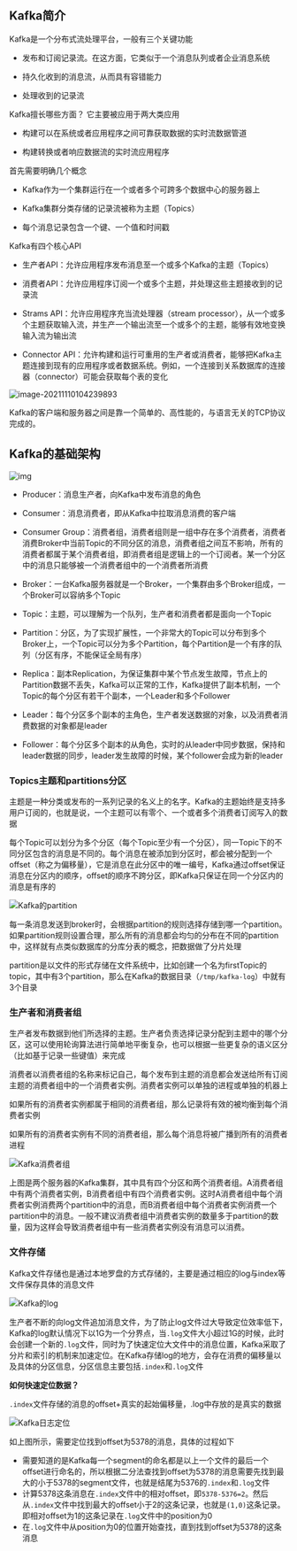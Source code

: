

## Kafka简介  

Kafka是一个分布式流处理平台，一般有三个关键功能  

+ 发布和订阅记录流。在这方面，它类似于一个消息队列或者企业消息系统  

+ 持久化收到的消息流，从而具有容错能力  

+ 处理收到的记录流  

Kafka擅长哪些方面？  它主要被应用于两大类应用  

+ 构建可以在系统或者应用程序之间可靠获取数据的实时流数据管道  

+ 构建转换或者响应数据流的实时流应用程序  

首先需要明确几个概念  
+ Kafka作为一个集群运行在一个或者多个可跨多个数据中心的服务器上 

+ Kafka集群分类存储的记录流被称为主题（Topics）  

+ 每个消息记录包含一个键、一个值和时间戳  

Kafka有四个核心API  

+ 生产者API：允许应用程序发布消息至一个或多个Kafka的主题（Topics）

+ 消费者API：允许应用程序订阅一个或多个主题，并处理这些主题接收到的记录流  

+ Strams API：允许应用程序充当流处理器（stream processor），从一个或多个主题获取输入流，并生产一个输出流至一个或多个的主题，能够有效地变换输入流为输出流  

+ Connector API：允许构建和运行可重用的生产者或消费者，能够把Kafka主题连接到现有的应用程序或者数据系统。例如，一个连接到关系数据库的连接器（connector）可能会获取每个表的变化  

![image-20211110104239893](https://gitee.com/liujinxi931204/typoraImage/raw/master/img/image-20211110104239893.png)  

Kafka的客户端和服务器之间是靠一个简单的、高性能的，与语言无关的TCP协议完成的。

## Kafka的基础架构  

![img](https://gitee.com/liujinxi931204/typoraImage/raw/master/img/8d2ee577801a71b81bb42e2af6a8e0f9.png)  

+ Producer：消息生产者，向Kafka中发布消息的角色  

+ Consumer：消息消费者，即从Kafka中拉取消息消费的客户端  

+ Consumer Group：消费者组，消费者组则是一组中存在多个消费者，消费者消费Broker中当前Topic的不同分区的消息，消费者组之间互不影响，所有的消费者都属于某个消费者组，即消费者组是逻辑上的一个订阅者。某一个分区中的消息只能够被一个消费者组中的一个消费者所消费  

+ Broker：一台Kafka服务器就是一个Broker，一个集群由多个Broker组成，一个Broker可以容纳多个Topic  

+ Topic：主题，可以理解为一个队列，生产者和消费者都是面向一个Topic  

+ Partition：分区，为了实现扩展性，一个非常大的Topic可以分布到多个Broker上，一个Topic可以分为多个Partition，每个Partition是一个有序的队列（分区有序，不能保证全局有序）  

+ Replica：副本Replication，为保证集群中某个节点发生故障，节点上的Partition数据不丢失，Kafka可以正常的工作，Kafka提供了副本机制，一个Topic的每个分区有若干个副本，一个Leader和多个Follower  

+ Leader：每个分区多个副本的主角色，生产者发送数据的对象，以及消费者消费数据的对象都是leader  

+ Follower：每个分区多个副本的从角色，实时的从leader中同步数据，保持和leader数据的同步，leader发生故障的时候，某个follower会成为新的leader  

### Topics主题和partitions分区    

主题是一种分类或发布的一系列记录的名义上的名字。Kafka的主题始终是支持多用户订阅的，也就是说，一个主题可以有零个、一个或者多个消费者订阅写入的数据  

每个Topic可以划分为多个分区（每个Topic至少有一个分区），同一Topic下的不同分区包含的消息是不同的。每个消息在被添加到分区时，都会被分配到一个offset（称之为偏移量），它是消息在此分区中的唯一编号，Kafka通过offset保证消息在分区内的顺序，offset的顺序不跨分区，即Kafka只保证在同一个分区内的消息是有序的  

![Kafka的partition](https://gitee.com/liujinxi931204/typoraImage/raw/master/img/Kafka%E7%9A%84partition.png)  

每一条消息发送到broker时，会根据partition的规则选择存储到哪一个partition。如果partition规则设置合理，那么所有的消息都会均匀的分布在不同的partition中，这样就有点类似数据库的分库分表的概念，把数据做了分片处理  

partition是以文件的形式存储在文件系统中，比如创建一个名为firstTopic的topic，其中有3个partition，那么在Kafka的数据目录（`/tmp/kafka-log`）中就有3个目录  

### 生产者和消费者组  

生产者发布数据到他们所选择的主题。生产者负责选择记录分配到主题中的哪个分区，这可以使用轮询算法进行简单地平衡复杂，也可以根据一些更复杂的语义区分（比如基于记录一些键值）来完成  

消费者以消费者组的名称来标记自己，每个发布到主题的消息都会发送给所有订阅主题的消费者组中的一个消费者实例。消费者实例可以单独的进程或单独的机器上  

如果所有的消费者实例都属于相同的消费者组，那么记录将有效的被均衡到每个消费者实例  

如果所有的消费者实例有不同的消费者组，那么每个消息将被广播到所有的消费者进程  

![Kafka消费者组](https://gitee.com/liujinxi931204/typoraImage/raw/master/img/Kafka%E6%B6%88%E8%B4%B9%E8%80%85%E7%BB%84.png)  

上图是两个服务器的Kafka集群，其中具有四个分区和两个消费者组。A消费者组中有两个消费者实例，B消费者组中有四个消费者实例。这时A消费者组中每个消费者实例消费两个partition中的消息，而B消费者组中每个消费者实例消费一个partition中的消息。一般不建议消费者组中消费者实例的数量多于partition的数量，因为这样会导致消费者组中有一些消费者实例没有消息可以消费。

### 文件存储  

Kafka文件存储也是通过本地罗盘的方式存储的，主要是通过相应的log与index等文件保存具体的消息文件  

![Kafka的log](https://gitee.com/liujinxi931204/typoraImage/raw/master/img/Kafka%E7%9A%84log.png)  

生产者不断的向log文件追加消息文件，为了防止log文件过大导致定位效率低下，Kafka的log默认情况下以1G为一个分界点，当`.log`文件大小超过1G的时候，此时会创建一个新的`.log`文件，同时为了快速定位大文件中的消息位置，Kafka采取了分片和索引的机制来加速定位。在Kafka存储log的地方，会存在消费的偏移量以及具体的分区信息，分区信息主要包括`.index`和`.log`文件

**如何快速定位数据？**  

`.index`文件存储的消息的offset+真实的起始偏移量，.log中存放的是真实的数据  

![Kafka日志定位](https://gitee.com/liujinxi931204/typoraImage/raw/master/img/Kafka%E6%97%A5%E5%BF%97%E5%AE%9A%E4%BD%8D.png)  

如上图所示，需要定位找到offset为5378的消息，具体的过程如下  

+ 需要知道的是Kafka每一个segment的命名都是以上一个文件的最后一个offset进行命名的，所以根据二分法查找到offset为5378的消息需要先找到最大的小于5378的segment文件，也就是结尾为5376的`.index`和`.log`文件  
+ 计算5378这条消息在`.index`文件中的相对offset，即`5378-5376=2`。然后从`.index`文件中找到最大的offset小于2的这条记录，也就是`(1,0)`这条记录。即相对offset为1的这条记录在`.log`文件中的position为0  
+ 在`.log`文件中从position为0的位置开始查找，直到找到offset为5378的这条消息

